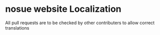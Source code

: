 # nosue website Localization

All pull requests are to be checked by other contributers to allow correct translations